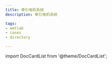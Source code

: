 ```yaml
---
title: 牵引电机系统
description: 牵引电机系统

tags:
- emtlab
- cases
- directory

---
```


import DocCardList from '@theme/DocCardList';

<DocCardList />